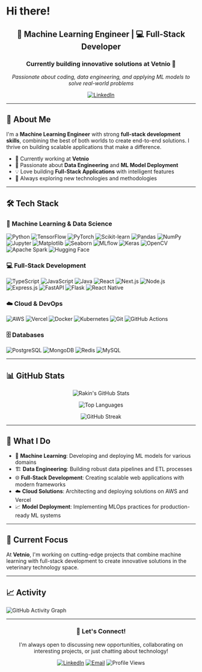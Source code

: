 # Hi there! 

<div align="center">
  
  ## 🤖 Machine Learning Engineer | 💻 Full-Stack Developer
  
  ### Currently building innovative solutions at **Vetnio** 🏢
  
  *Passionate about coding, data engineering, and applying ML models to solve real-world problems*
  
  [![LinkedIn](https://img.shields.io/badge/LinkedIn-Connect-blue?style=for-the-badge&logo=linkedin)](https://linkedin.com/in/rakinali)
  
</div>

---

## 🚀 About Me

I'm a **Machine Learning Engineer** with strong **full-stack development skills**, combining the best of both worlds to create end-to-end solutions. I thrive on building scalable applications that make a difference.

- 🔭 Currently working at **Vetnio**
- 🌱 Passionate about **Data Engineering** and **ML Model Deployment**
- 💡 Love building **Full-Stack Applications** with intelligent features
- 🎯 Always exploring new technologies and methodologies

---

## 🛠️ Tech Stack

### 🧠 Machine Learning & Data Science
![Python](https://img.shields.io/badge/Python-3776AB?style=for-the-badge&logo=python&logoColor=white)
![TensorFlow](https://img.shields.io/badge/TensorFlow-FF6F00?style=for-the-badge&logo=tensorflow&logoColor=white)
![PyTorch](https://img.shields.io/badge/PyTorch-EE4C2C?style=for-the-badge&logo=pytorch&logoColor=white)
![Scikit-learn](https://img.shields.io/badge/scikit--learn-F7931E?style=for-the-badge&logo=scikit-learn&logoColor=white)
![Pandas](https://img.shields.io/badge/pandas-150458?style=for-the-badge&logo=pandas&logoColor=white)
![NumPy](https://img.shields.io/badge/numpy-013243?style=for-the-badge&logo=numpy&logoColor=white)
![Jupyter](https://img.shields.io/badge/Jupyter-F37626?style=for-the-badge&logo=jupyter&logoColor=white)
![Matplotlib](https://img.shields.io/badge/Matplotlib-11557c?style=for-the-badge&logo=python&logoColor=white)
![Seaborn](https://img.shields.io/badge/Seaborn-3776AB?style=for-the-badge&logo=python&logoColor=white)
![MLflow](https://img.shields.io/badge/MLflow-0194E2?style=for-the-badge&logo=mlflow&logoColor=white)
![Keras](https://img.shields.io/badge/Keras-D00000?style=for-the-badge&logo=keras&logoColor=white)
![OpenCV](https://img.shields.io/badge/OpenCV-27338e?style=for-the-badge&logo=opencv&logoColor=white)
![Apache Spark](https://img.shields.io/badge/Apache%20Spark-E25A1C?style=for-the-badge&logo=apache-spark&logoColor=white)
![Hugging Face](https://img.shields.io/badge/Hugging%20Face-FFD21E?style=for-the-badge&logo=huggingface&logoColor=black)

### 💻 Full-Stack Development
![TypeScript](https://img.shields.io/badge/TypeScript-007ACC?style=for-the-badge&logo=typescript&logoColor=white)
![JavaScript](https://img.shields.io/badge/JavaScript-F7DF1E?style=for-the-badge&logo=javascript&logoColor=black)
![Java](https://img.shields.io/badge/Java-ED8B00?style=for-the-badge&logo=java&logoColor=white)
![React](https://img.shields.io/badge/React-20232A?style=for-the-badge&logo=react&logoColor=61DAFB)
![Next.js](https://img.shields.io/badge/Next.js-000000?style=for-the-badge&logo=nextdotjs&logoColor=white)
![Node.js](https://img.shields.io/badge/Node.js-43853D?style=for-the-badge&logo=node.js&logoColor=white)
![Express.js](https://img.shields.io/badge/Express.js-404D59?style=for-the-badge&logo=express&logoColor=white)
![FastAPI](https://img.shields.io/badge/FastAPI-009688?style=for-the-badge&logo=fastapi&logoColor=white)
![Flask](https://img.shields.io/badge/Flask-000000?style=for-the-badge&logo=flask&logoColor=white)
![React Native](https://img.shields.io/badge/React%20Native-61DAFB?style=for-the-badge&logo=react&logoColor=black)

### ☁️ Cloud & DevOps
![AWS](https://img.shields.io/badge/AWS-232F3E?style=for-the-badge&logo=amazon-aws&logoColor=white)
![Vercel](https://img.shields.io/badge/Vercel-000000?style=for-the-badge&logo=vercel&logoColor=white)
![Docker](https://img.shields.io/badge/Docker-2496ED?style=for-the-badge&logo=docker&logoColor=white)
![Kubernetes](https://img.shields.io/badge/Kubernetes-326CE5?style=for-the-badge&logo=kubernetes&logoColor=white)
![Git](https://img.shields.io/badge/Git-F05032?style=for-the-badge&logo=git&logoColor=white)
![GitHub Actions](https://img.shields.io/badge/GitHub%20Actions-2088FF?style=for-the-badge&logo=github-actions&logoColor=white)

### 🗄️ Databases
![PostgreSQL](https://img.shields.io/badge/PostgreSQL-316192?style=for-the-badge&logo=postgresql&logoColor=white)
![MongoDB](https://img.shields.io/badge/MongoDB-4EA94B?style=for-the-badge&logo=mongodb&logoColor=white)
![Redis](https://img.shields.io/badge/Redis-DC382D?style=for-the-badge&logo=redis&logoColor=white)
![MySQL](https://img.shields.io/badge/MySQL-00000F?style=for-the-badge&logo=mysql&logoColor=white)

---

## 📊 GitHub Stats

<div align="center">
  
  ![Rakin's GitHub Stats](https://github-readme-stats.vercel.app/api?username=RakinAli&show_icons=true&theme=radical&hide_border=true&count_private=true&include_all_commits=true&show_owner=true)
  
  ![Top Languages](https://github-readme-stats.vercel.app/api/top-langs/?username=RakinAli&layout=compact&theme=radical&hide_border=true&count_private=true&include_all_commits=true&langs_count=8)
  
  ![GitHub Streak](https://github-readme-streak-stats.herokuapp.com/?user=RakinAli&theme=radical&hide_border=true&count_private=true)
  
</div>

---

## 💼 What I Do

- 🔬 **Machine Learning**: Developing and deploying ML models for various domains
- 🏗️ **Data Engineering**: Building robust data pipelines and ETL processes
- 🌐 **Full-Stack Development**: Creating scalable web applications with modern frameworks
- ☁️ **Cloud Solutions**: Architecting and deploying solutions on AWS and Vercel
- 📈 **Model Deployment**: Implementing MLOps practices for production-ready ML systems

---

## 🎯 Current Focus

At **Vetnio**, I'm working on cutting-edge projects that combine machine learning with full-stack development to create innovative solutions in the veterinary technology space.

---

## 📈 Activity

![GitHub Activity Graph](https://github-readme-activity-graph.vercel.app/graph?username=RakinAli&theme=github-compact&hide_border=true)

---

<div align="center">
  
  ### 💬 Let's Connect!
  
  I'm always open to discussing new opportunities, collaborating on interesting projects, or just chatting about technology!
  
  [![LinkedIn](https://img.shields.io/badge/LinkedIn-0077B5?style=for-the-badge&logo=linkedin&logoColor=white)](https://linkedin.com/in/rakinali)
  [![Email](https://img.shields.io/badge/Email-D14836?style=for-the-badge&logo=gmail&logoColor=white)](mailto:rakinali@gmail.com.com)
  ![Profile Views](https://komarev.com/ghpvc/?username=RakinAli&style=for-the-badge&color=brightgreen)
  
</div>

